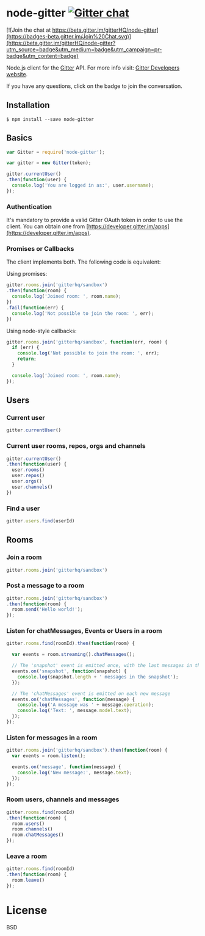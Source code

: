 # node-gitter [![Gitter chat](https://badges.gitter.im/gitterhq/node-gitter.png)](https://gitter.im/gitterhq/node-gitter)

[![Join the chat at https://beta.gitter.im/gitterHQ/node-gitter](https://badges-beta.gitter.im/Join%20Chat.svg)](https://beta.gitter.im/gitterHQ/node-gitter?utm_source=badge&utm_medium=badge&utm_campaign=pr-badge&utm_content=badge)

Node.js client for the [Gitter](https://gitter.im) API. For more info visit: [Gitter Developers website](https://developer.gitter.im).

If you have any questions, click on the badge to join the conversation.

## Installation
```
$ npm install --save node-gitter
```

## Basics

```js
var Gitter = require('node-gitter');

var gitter = new Gitter(token);

gitter.currentUser()
.then(function(user) {
  console.log('You are logged in as:', user.username);
});
```

### Authentication

It's mandatory to provide a valid Gitter OAuth token in order to use the client. You can obtain one from [https://developer.gitter.im/apps](https://developer.gitter.im/apps).

### Promises or Callbacks

The client implements both. The following code is equivalent:

Using promises:

```js
gitter.rooms.join('gitterhq/sandbox')
.then(function(room) {
  console.log('Joined room: ', room.name);
})
.fail(function(err) {
  console.log('Not possible to join the room: ', err);
})
```

Using node-style callbacks:

```js
gitter.rooms.join('gitterhq/sandbox', function(err, room) {
  if (err) {
    console.log('Not possible to join the room: ', err);
    return;
  }

  console.log('Joined room: ', room.name);
});

```

## Users

### Current user
```js
gitter.currentUser()
```

### Current user rooms, repos, orgs and channels
```js
gitter.currentUser()
.then(function(user) {
  user.rooms()
  user.repos()
  user.orgs()
  user.channels()
})
```

### Find a user
```js
gitter.users.find(userId)
```

## Rooms

### Join a room
```js
gitter.rooms.join('gitterhq/sandbox')
```

### Post a message to a room
```js
gitter.rooms.join('gitterhq/sandbox')
.then(function(room) {
  room.send('Hello world!');
});

```

### Listen for chatMessages, Events or Users in a room
```js
gitter.rooms.find(roomId).then(function(room) {

  var events = room.streaming().chatMessages();

  // The 'snapshot' event is emitted once, with the last messages in the room
  events.on('snapshot', function(snapshot) {
    console.log(snapshot.length + ' messages in the snapshot');
  });

  // The 'chatMessages' event is emitted on each new message
  events.on('chatMessages', function(message) {
    console.log('A message was ' + message.operation);
    console.log('Text: ', message.model.text);
  });
});
```


### Listen for messages in a room
```js
gitter.rooms.join('gitterhq/sandbox').then(function(room) {
  var events = room.listen();

  events.on('message', function(message) {
    console.log('New message:', message.text);
  });
});
```

### Room users, channels and messages
```js
gitter.rooms.find(roomId)
.then(function(room) {
  room.users()
  room.channels()
  room.chatMessages()
});
```

### Leave a room
```js
gitter.rooms.find(roomId)
.then(function(room) {
  room.leave()
});
```

# License

BSD
